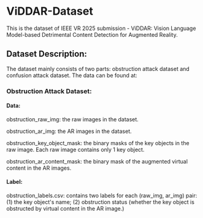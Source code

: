 # ViDDAR-Dataset
This is the dataset of IEEE VR 2025 submission - ViDDAR: Vision Language Model-based Detrimental Content Detection for Augmented Reality.

## Dataset Description:

The dataset mainly consists of two parts: obstruction attack dataset and confusion attack dataset. The data can be found at: 

### Obstruction Attack Dataset:

#### Data:

obstruction_raw_img: the raw images in the dataset.

obstruction_ar_img: the AR images in the dataset.

obstruction_key_object_mask: the binary masks of the key objects in the raw image. Each raw image contains only 1 key object.

obstruction_ar_content_mask: the binary mask of the augmented virtual content in the AR images.


#### Label: 
obstruction_labels.csv: contains two labels for each (raw_img, ar_img) pair: (1) the key object's name; (2) obstruction status (whether the key object is obstructed by virtual content in the AR image.)
